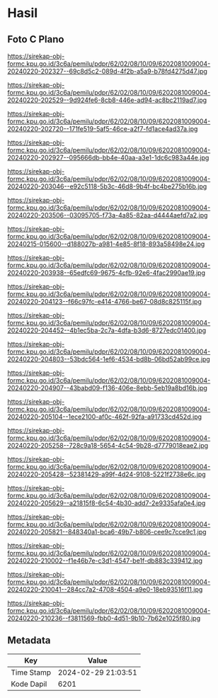 # Hasil

## Foto C Plano

https://sirekap-obj-formc.kpu.go.id/3c6a/pemilu/pdpr/62/02/08/10/09/6202081009004-20240220-202327--69c8d5c2-089d-4f2b-a5a9-b78fd4275d47.jpg

https://sirekap-obj-formc.kpu.go.id/3c6a/pemilu/pdpr/62/02/08/10/09/6202081009004-20240220-202529--9d924fe6-8cb8-446e-ad94-ac8bc2119ad7.jpg

https://sirekap-obj-formc.kpu.go.id/3c6a/pemilu/pdpr/62/02/08/10/09/6202081009004-20240220-202720--171fe519-5af5-46ce-a2f7-fd1ace4ad37a.jpg

https://sirekap-obj-formc.kpu.go.id/3c6a/pemilu/pdpr/62/02/08/10/09/6202081009004-20240220-202927--095666db-bb4e-40aa-a3e1-1dc6c983a44e.jpg

https://sirekap-obj-formc.kpu.go.id/3c6a/pemilu/pdpr/62/02/08/10/09/6202081009004-20240220-203046--e92c5118-5b3c-46d8-9b4f-bc4be275b16b.jpg

https://sirekap-obj-formc.kpu.go.id/3c6a/pemilu/pdpr/62/02/08/10/09/6202081009004-20240220-203506--03095705-f73a-4a85-82aa-d4444aefd7a2.jpg

https://sirekap-obj-formc.kpu.go.id/3c6a/pemilu/pdpr/62/02/08/10/09/6202081009004-20240215-015600--d188027b-a981-4e85-8f18-893a58498e24.jpg

https://sirekap-obj-formc.kpu.go.id/3c6a/pemilu/pdpr/62/02/08/10/09/6202081009004-20240220-203938--65edfc69-9675-4cfb-92e6-4fac2990ae19.jpg

https://sirekap-obj-formc.kpu.go.id/3c6a/pemilu/pdpr/62/02/08/10/09/6202081009004-20240220-204123--f66c97fc-e414-4766-be67-08d8c825115f.jpg

https://sirekap-obj-formc.kpu.go.id/3c6a/pemilu/pdpr/62/02/08/10/09/6202081009004-20240220-204452--4b1ec5ba-2c7a-4dfa-b3d6-8727edc01400.jpg

https://sirekap-obj-formc.kpu.go.id/3c6a/pemilu/pdpr/62/02/08/10/09/6202081009004-20240220-204803--53bdc564-1ef6-4534-bd8b-06bd52ab99ce.jpg

https://sirekap-obj-formc.kpu.go.id/3c6a/pemilu/pdpr/62/02/08/10/09/6202081009004-20240220-204907--43babd09-f136-406e-8ebb-5eb19a8bd16b.jpg

https://sirekap-obj-formc.kpu.go.id/3c6a/pemilu/pdpr/62/02/08/10/09/6202081009004-20240220-205104--1ece2100-af0c-462f-92fa-a91733cd452d.jpg

https://sirekap-obj-formc.kpu.go.id/3c6a/pemilu/pdpr/62/02/08/10/09/6202081009004-20240220-205258--728c9a18-5654-4c54-9b28-d7779018eae2.jpg

https://sirekap-obj-formc.kpu.go.id/3c6a/pemilu/pdpr/62/02/08/10/09/6202081009004-20240220-205428--52381429-a99f-4d24-9108-5221f2738e6c.jpg

https://sirekap-obj-formc.kpu.go.id/3c6a/pemilu/pdpr/62/02/08/10/09/6202081009004-20240220-205629--a21815f8-6c54-4b30-add7-2e9335afa0e4.jpg

https://sirekap-obj-formc.kpu.go.id/3c6a/pemilu/pdpr/62/02/08/10/09/6202081009004-20240220-205821--848340a1-bca6-49b7-b806-cee9c7cce9c1.jpg

https://sirekap-obj-formc.kpu.go.id/3c6a/pemilu/pdpr/62/02/08/10/09/6202081009004-20240220-210002--f1e46b7e-c3d1-4547-be1f-db883c339412.jpg

https://sirekap-obj-formc.kpu.go.id/3c6a/pemilu/pdpr/62/02/08/10/09/6202081009004-20240220-210041--284cc7a2-4708-4504-a9e0-18eb93516f11.jpg

https://sirekap-obj-formc.kpu.go.id/3c6a/pemilu/pdpr/62/02/08/10/09/6202081009004-20240220-210236--f3811569-fbb0-4d51-9b10-7b62e1025f80.jpg


## Metadata

| Key        | Value               |
| ---------- | ------------------- |
| Time Stamp | 2024-02-29 21:03:51 |
| Kode Dapil | 6201                |



